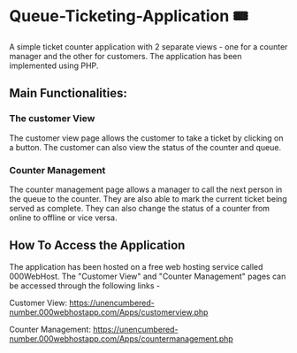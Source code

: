 # Queue-Ticketing-Application 🎟️
A simple ticket counter application with 2 separate views - one for a counter manager and the other for customers. The application has been implemented using PHP. 

## Main Functionalities:

### The customer View

The customer view page allows the customer to take a ticket by clicking on a button. The customer can also view the status of the counter and queue.


### Counter Management

The counter management page allows a manager to call the next person in the queue to the counter. They are also able to mark the current ticket being served as complete. They can also change the status of a counter from online to offline or vice versa. 

## How To Access the Application

The application has been hosted on a free web hosting service called 000WebHost. The "Customer View" and "Counter Management" pages can be accessed through the following links -

Customer View: https://unencumbered-number.000webhostapp.com/Apps/customerview.php

Counter Management: https://unencumbered-number.000webhostapp.com/Apps/countermanagement.php
